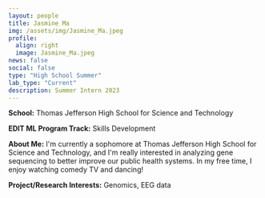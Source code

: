 ```yaml
---
layout: people
title: Jasmine Ma
img: /assets/img/Jasmine_Ma.jpeg
profile:
  align: right
  image: Jasmine_Ma.jpeg
news: false
social: false
type: "High School Summer"
lab_type: "Current"
description: Summer Intern 2023
---
```


**School:** Thomas Jefferson High School for Science and Technology

**EDIT ML Program Track:**
Skills Development

**About Me:**
I'm currently a sophomore at Thomas Jefferson High School for Science and Technology, and I'm really interested in analyzing gene sequencing to better improve our public health systems. In my free time, I enjoy watching comedy TV and dancing!

**Project/Research Interests:**
Genomics, EEG data
    